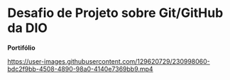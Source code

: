 # Desafio de Projeto sobre Git/GitHub da DIO
**Portifólio**


https://user-images.githubusercontent.com/129620729/230998060-bdc2f9bb-4508-4890-98a0-4140e7369bb9.mp4

